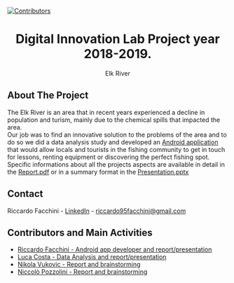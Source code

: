 <!--
*** Many thanks for README template to Othneil Drew: https://github.com/othneildrew
*** Taken from: https://github.com/othneildrew/Best-README-Template
-->

<!-- PROJECT SHIELDS -->
<!--
*** I'm using markdown "reference style" links for readability.
*** Reference links are enclosed in brackets [ ] instead of parentheses ( ).
*** See the bottom of this document for the declaration of the reference variables
*** for contributors-url, forks-url, etc. This is an optional, concise syntax you may use.
*** https://www.markdownguide.org/basic-syntax/#reference-style-links
-->
[![Contributors][contributors-shield]][contributors-url]

<!-- PROJECT LOGO -->

  <h1 align="center">Digital Innovation Lab Project year 2018-2019.</h1>

  <p align="center">
    Elk River
    <br />
  </p>
</p>

<!-- ABOUT THE PROJECT -->
## About The Project

The Elk River is an area that in recent years experienced a decline in population and turism, mainly due to the chemical spills that impacted the area.<br/>
Our job was to find an innovative solution to the problems of the area and to do so we did a data analysis study and developed an [Android application](https://github.com/Riccardo95Facchini/Elk_River_DIL_2019) that would allow locals and tourists in the fishing community to get in touch for lessons, renting equipment or discovering the perfect fishing spot.<br/>
Specific informations about all the projects aspects are available in detail in the [Report.pdf](https://github.com/Riccardo95Facchini/DIL-2019/blob/master/Report.pdf) or in a summary format in the [Presentation.pptx](https://github.com/Riccardo95Facchini/DIL-2019/blob/master/Presentation.pptx)

<!-- CONTACT -->
## Contact

Riccardo Facchini - [LinkedIn](https://www.linkedin.com/in/riccardo-facchini-1a8206194/) - riccardo95facchini@gmail.com


<!-- CONTRIBUTORS -->
## Contributors and Main Activities

* <a href="https://github.com/Riccardo95Facchini">Riccardo Facchini - Android app developer and report/presentation</a>
* <a href="https://github.com/lcphy">Luca Costa - Data Analysis and report/presentation</a>
* <a href="https://github.com/nikolavukovic">Nikola Vukovic - Report and brainstorming</a>  
* <a href="https://github.com/nicopozzo">Niccolò Pozzolini - Report and brainstorming</a>

<!-- MARKDOWN LINKS & IMAGES -->
<!-- https://www.markdownguide.org/basic-syntax/#reference-style-links -->
[contributors-shield]: https://img.shields.io/github/contributors/Riccardo95Facchini/DIL-2019
[contributors-url]: https://github.com/Riccardo95Facchini/BobTheChameleon/graphs/contributors
